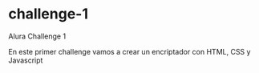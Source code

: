 # challenge-1
Alura Challenge 1

En este primer challenge vamos a crear un encriptador con HTML, CSS y Javascript
